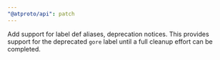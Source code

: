 ```yaml
---
"@atproto/api": patch
---
```


Add support for label def aliases, deprecation notices. This provides support for the deprecated `gore` label until a full cleanup effort can be completed.
